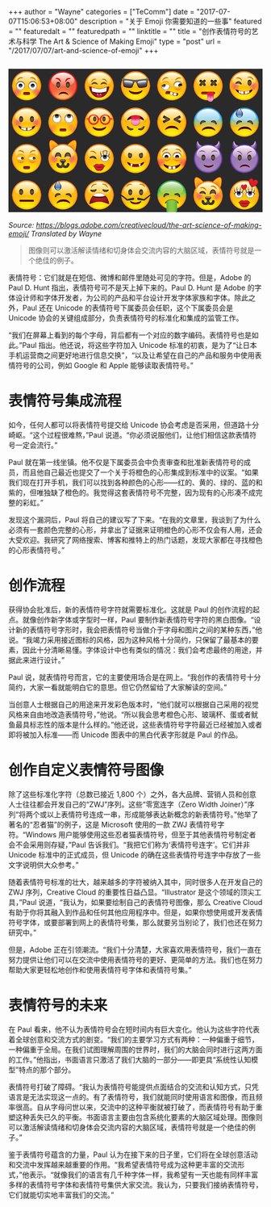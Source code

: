 +++
author = "Wayne"
categories = ["TeComm"]
date = "2017-07-07T15:06:53+08:00"
description = "关于 Emoji 你需要知道的一些事"
featured = ""
featuredalt = ""
featuredpath = ""
linktitle = ""
title = "创作表情符号的艺术与科学 The Art & Science of Making Emoji"
type = "post"
url = "/2017/07/07/art-and-science-of-emoji"
+++

[Banner]: https://raw.githubusercontent.com/wayneko/images/fca08541108be4ff1578618c5ce2fce102cd0b95/201707/Emoji_Banner.png

<div style='margin:0 auto;width:0px;height:0px;overflow:hidden;'>
<img src="https://raw.githubusercontent.com/wayneko/images/master/201707/Emoji_Thumbnail.png" width='400'>
</div>

![Image of Emojis][Banner]

*Source: https://blogs.adobe.com/creativecloud/the-art-science-of-making-emoji/*
*Translated by Wayne*

> 图像则可以激活解读情绪和切身体会交流内容的大脑区域，表情符号就是一个绝佳的例子。

表情符号：它们就是在短信、微博和邮件里随处可见的字符。但是，Adobe 的 Paul D. Hunt 指出，表情符号可不是天上掉下来的。Paul D. Hunt 是 Adobe 的字体设计师和字体开发者，为公司的产品和平台设计开发字体家族和字体。除此之外，Paul 还在 Unicode 的表情符号下属委员会任职，这个下属委员会是 Unicode 协会的关键组成部分，负责表情符号的标准化和集成的监管工作。

“我们在屏幕上看到的每个字母，背后都有一个对应的数字编码。表情符号也是如此。”Paul 指出。他还说，将这些字符加入 Unicode 标准的初衷，是为了“让日本手机运营商之间更好地进行信息交换”，“以及让希望在自己的产品和服务中使用表情符号的公司，例如 Google 和 Apple 能够读取表情符号。”

# 表情符号集成流程

如今，任何人都可以将表情符号提交给 Unicode 协会考虑是否采用，但道路十分崎岖。“这个过程很难熬，”Paul 说道。“你必须说服他们，让他们相信这款表情符号一定会流行。”

Paul 就在第一线坐镇。他不仅是下属委员会中负责审查和批准新表情符号的成员，而且他自己最近也提交了一个关于将橙色的心形集成到标准中的议案。“如果我们现在打开手机，我们可以找到各种颜色的心形——红的、黄的、绿的、蓝的和紫的，但唯独缺了橙色的。我觉得这套表情符号不完整，因为现有的心形凑不成完整的彩虹。”

发现这个漏洞后，Paul 将自己的建议写了下来。“在我的文章里，我谈到了为什么必须有一套颜色完整的心形，并拿出了证据来证明橙色的心形不仅会有人用，还会大受欢迎。我研究了网络搜索、博客和推特上的热门话题，发现大家都在寻找橙色的心形表情符号。”

# 创作流程
获得协会批准后，新的表情符号字符就需要标准化。这就是 Paul 的创作流程的起点。就像创作新字体或字型时一样，Paul 要制作新表情符号字符的黑白图像。“设计新的表情符号字形时，我会把表情符号当做介于字母和图片之间的某种东西，”他说。“我竭力采用接近图标的风格，因为这种风格十分简约，只保留了最基本的要素，因此十分清晰易懂。字体设计中也有类似的情况：我们会考虑最终的用途，并据此来进行设计。”

Paul 说，就表情符号而言，它的主要使用场合是在网上。“我创作的表情符号十分简约，大家一看就能明白它的意思。但它仍然留给了大家解读的空间。”

当创意人士根据自己的用途来开发彩色版本时，“他们就可以根据自己采用的视觉风格来自由地改造表情符号，”他说。“所以我会思考橙色心形、玻璃杯、蛋或者鱿鱼最具标志性的版本是什么样的。”他还说，这些表情符号字符最近已经被加入或者即将被加入标准——而 Unicode 图表中的黑白代表字形就是 Paul 的作品。

# 创作自定义表情符号图像
除了这些标准化字符（总数已接近 1,800 个）之外，各大品牌、营销人员和创意人士往往都会开发自己的“ZWJ”序列。这些“零宽连字（Zero Width Joiner）”序列“将两个或以上表情符号连成一串，形成能够表达新概念的新表情符号。”他举了著名的“忍者猫”的例子，这是 Microsoft 使用的一款 ZWJ 表情符号字符。“Windows 用户能够使用这些忍者猫表情符号，但至于其他表情符号制定者会不会采用则存疑，”Paul 告诉我们。“我把它们称为‘表情符号连字’。它们并非 Unicode 标准中的正式成员，但 Unicode 的确在这些表情符号连字中存放了一些文字说明供大众参考。”

随着表情符号标准的壮大，越来越多的字符被纳入其中，同时很多人在开发自己的 ZWJ 序列，Creative Cloud 的重要性日益凸显。“Illustrator 是这个领域的顶尖工具，”Paul 说道，“我认为，如果要绘制自己的表情符号图像，那么 Creative Cloud 有助于你将其融入到作品和任何其他应用程序中。但是，如果你想使用或开发表情符号字体，或要部署到网上的表情符号集，那么就要另当别论了，我们也还在努力研究中。”

但是，Adobe 正在引领潮流。“我们十分清楚，大家喜欢用表情符号，我们一直在努力提供让他们可以在交流中使用表情符号的更好、更简单的方法。我们也在努力帮助大家更轻松地创作和使用表情符号字体和表情符号集。”

# 表情符号的未来
在 Paul 看来，他不认为表情符号会在短时间内有巨大变化。他认为这些字符代表着全球创意和交流方式的剧变。“我们的主要学习方式有两种：一种偏重于细节，一种偏重于全局。在我们试图理解周围的世界时，我们的大脑会同时进行这两方面的工作。”他指出，书面语言只激活了我们大脑的一部分——即更具“系统性认知模型”特点的那个部分。

表情符号打破了障碍。“我认为表情符号能提供点面结合的交流和认知方式，只凭语言是无法实现这一点的。有了表情符号，我们就能同时使用语言和图像，而且频率很高。自从字母问世以来，交流中的这种平衡就被打破了，而表情符号有助于重塑这种丢失已久的平衡。书面语言主要由包含系统化要素的大脑区域处理。图像则可以激活解读情绪和切身体会交流内容的大脑区域，表情符号就是一个绝佳的例子。”

鉴于表情符号蕴含的力量，Paul 认为在接下来的日子里，它们将在全球创意活动和交流中发挥越来越重要的作用。“我希望表情符号成为这种更丰富的交流形式，”他表示。“就像我们的语言有几千种字体一样，我希望有一天也能有同样丰富多样的表情符号字体和表情符号集供大家交流。我认为，只要我们接纳表情符号，它们就能切实地丰富我们的交流。”